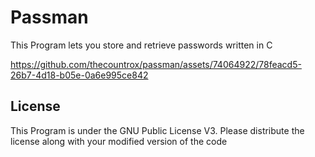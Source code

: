 # Passman

This Program lets you store and retrieve passwords written in C


https://github.com/thecountrox/passman/assets/74064922/78feacd5-26b7-4d18-b05e-0a6e995ce842


## License 

This Program is under the GNU Public License V3.
Please distribute the license along with your modified version of the code 
